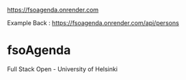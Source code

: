 https://fsoagenda.onrender.com

Example Back : 
https://fsoagenda.onrender.com/api/persons

# fsoAgenda
 Full Stack Open - University of Helsinki
